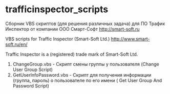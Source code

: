 # trafficinspector_scripts

Сборник VBS скриптов (для решения различных задача) для ПО Трафик Инспектор от компании ООО Смарт-Софт http://smart-soft.ru


VBS scripts for Traffic Inspector (Smart-Soft Ltd.) http://www.smart-soft.ru/en/

Traffic Inspector is a (registered) trade mark of Smart-Soft Ltd. 


1. ChangeGroup.vbs - Скрипт смены группы у пользователя (Change User Group Script)
2. GetUserInfoPassword.vbs - Скрипт для получения информации (группа, пароль) о пользователе по его имени ( Get User Group And Password Script)
